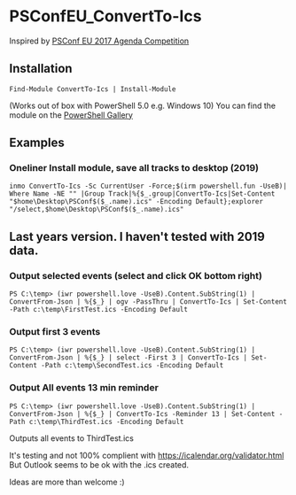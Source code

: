 # PSConfEU_ConvertTo-Ics

Inspired by [PSConf EU 2017 Agenda Competition](http://www.powertheshell.com/agendacompetition/)

## Installation
`Find-Module ConvertTo-Ics | Install-Module`

(Works out of box with PowerShell 5.0 e.g. Windows 10)
You can find the module on the  [PowerShell Gallery](https://www.powershellgallery.com/packages/ConvertTo-Ics)


## Examples 

### Oneliner Install module, save all tracks to desktop (2019)
`inmo ConvertTo-Ics -Sc CurrentUser -Force;$(irm powershell.fun -UseB)| Where Name -NE "" |Group Track|%{$_.group|ConvertTo-Ics|Set-Content "$home\Desktop\PSConf$($_.name).ics" -Encoding Default};explorer "/select,$home\Desktop\PSConf$($_.name).ics"`


## Last years version. I haven't tested with 2019 data. 
### Output selected events (select and click OK bottom right) 
`PS C:\temp> (iwr powershell.love -UseB).Content.SubString(1) | ConvertFrom-Json | %{$_} | ogv -PassThru | ConvertTo-Ics | Set-Content -Path c:\temp\FirstTest.ics -Encoding Default`

### Output first 3 events
`PS C:\temp> (iwr powershell.love -UseB).Content.SubString(1) | ConvertFrom-Json | %{$_} | select -First 3 | ConvertTo-Ics | Set-Content -Path c:\temp\SecondTest.ics -Encoding Default`

### Output All events 13 min reminder
`PS C:\temp> (iwr powershell.love -UseB).Content.SubString(1) | ConvertFrom-Json | %{$_} | ConvertTo-Ics -Reminder 13 | Set-Content -Path c:\temp\ThirdTest.ics -Encoding Default`

Outputs all events to ThirdTest.ics

It's testing and not 100% complient with https://icalendar.org/validator.html But Outlook seems to be ok with the .ics created. 

Ideas are more than welcome :) 
